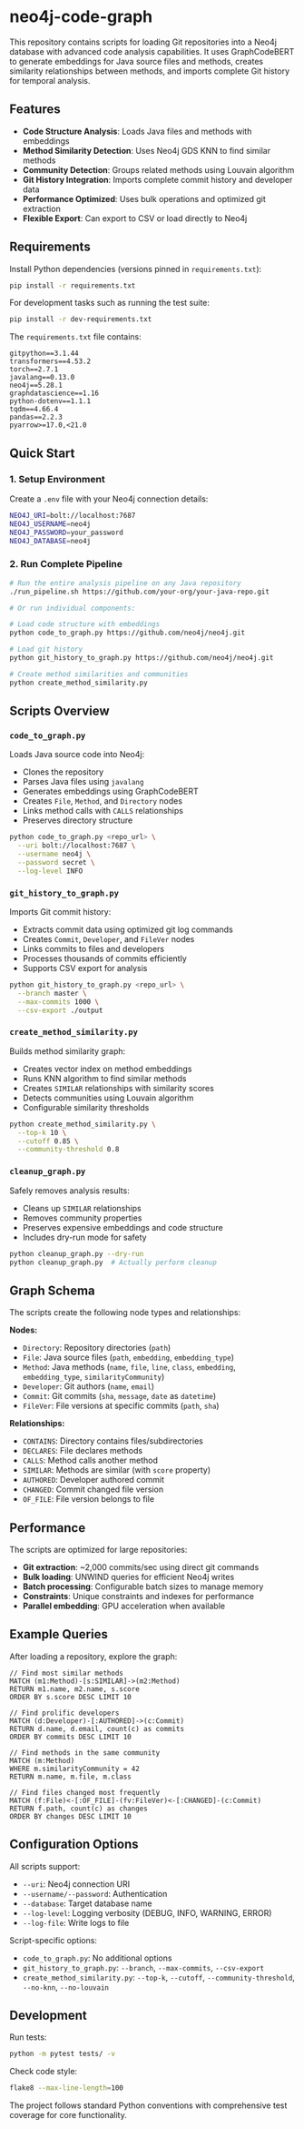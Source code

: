 # neo4j-code-graph

This repository contains scripts for loading Git repositories into a Neo4j database with advanced code analysis capabilities. It uses GraphCodeBERT to generate embeddings for Java source files and methods, creates similarity relationships between methods, and imports complete Git history for temporal analysis.

## Features

- **Code Structure Analysis**: Loads Java files and methods with embeddings
- **Method Similarity Detection**: Uses Neo4j GDS KNN to find similar methods
- **Community Detection**: Groups related methods using Louvain algorithm  
- **Git History Integration**: Imports complete commit history and developer data
- **Performance Optimized**: Uses bulk operations and optimized git extraction
- **Flexible Export**: Can export to CSV or load directly to Neo4j

## Requirements

Install Python dependencies (versions pinned in `requirements.txt`):

```bash
pip install -r requirements.txt
```

For development tasks such as running the test suite:

```bash
pip install -r dev-requirements.txt
```

The `requirements.txt` file contains:

```
gitpython==3.1.44
transformers==4.53.2
torch==2.7.1
javalang==0.13.0
neo4j==5.28.1
graphdatascience==1.16
python-dotenv==1.1.1
tqdm==4.66.4
pandas==2.2.3
pyarrow>=17.0,<21.0
```

## Quick Start

### 1. Setup Environment

Create a `.env` file with your Neo4j connection details:

```bash
NEO4J_URI=bolt://localhost:7687
NEO4J_USERNAME=neo4j
NEO4J_PASSWORD=your_password
NEO4J_DATABASE=neo4j
```

### 2. Run Complete Pipeline

```bash
# Run the entire analysis pipeline on any Java repository
./run_pipeline.sh https://github.com/your-org/your-java-repo.git

# Or run individual components:

# Load code structure with embeddings
python code_to_graph.py https://github.com/neo4j/neo4j.git

# Load git history 
python git_history_to_graph.py https://github.com/neo4j/neo4j.git

# Create method similarities and communities
python create_method_similarity.py
```

## Scripts Overview

### `code_to_graph.py`
Loads Java source code into Neo4j:
- Clones the repository
- Parses Java files using `javalang`  
- Generates embeddings using GraphCodeBERT
- Creates `File`, `Method`, and `Directory` nodes
- Links method calls with `CALLS` relationships
- Preserves directory structure

```bash
python code_to_graph.py <repo_url> \
  --uri bolt://localhost:7687 \
  --username neo4j \
  --password secret \
  --log-level INFO
```

### `git_history_to_graph.py`
Imports Git commit history:
- Extracts commit data using optimized git log commands
- Creates `Commit`, `Developer`, and `FileVer` nodes
- Links commits to files and developers
- Processes thousands of commits efficiently
- Supports CSV export for analysis

```bash
python git_history_to_graph.py <repo_url> \
  --branch master \
  --max-commits 1000 \
  --csv-export ./output
```

### `create_method_similarity.py`
Builds method similarity graph:
- Creates vector index on method embeddings
- Runs KNN algorithm to find similar methods
- Creates `SIMILAR` relationships with similarity scores
- Detects communities using Louvain algorithm
- Configurable similarity thresholds

```bash
python create_method_similarity.py \
  --top-k 10 \
  --cutoff 0.85 \
  --community-threshold 0.8
```

### `cleanup_graph.py`
Safely removes analysis results:
- Cleans up `SIMILAR` relationships  
- Removes community properties
- Preserves expensive embeddings and code structure
- Includes dry-run mode for safety

```bash
python cleanup_graph.py --dry-run
python cleanup_graph.py  # Actually perform cleanup
```

## Graph Schema

The scripts create the following node types and relationships:

**Nodes:**
- `Directory`: Repository directories (`path`)
- `File`: Java source files (`path`, `embedding`, `embedding_type`)
- `Method`: Java methods (`name`, `file`, `line`, `class`, `embedding`, `embedding_type`, `similarityCommunity`)
- `Developer`: Git authors (`name`, `email`)
- `Commit`: Git commits (`sha`, `message`, `date` as `datetime`)
- `FileVer`: File versions at specific commits (`path`, `sha`)

**Relationships:**
- `CONTAINS`: Directory contains files/subdirectories
- `DECLARES`: File declares methods
- `CALLS`: Method calls another method  
- `SIMILAR`: Methods are similar (with `score` property)
- `AUTHORED`: Developer authored commit
- `CHANGED`: Commit changed file version
- `OF_FILE`: File version belongs to file

## Performance

The scripts are optimized for large repositories:
- **Git extraction**: ~2,000 commits/sec using direct git commands
- **Bulk loading**: UNWIND queries for efficient Neo4j writes
- **Batch processing**: Configurable batch sizes to manage memory
- **Constraints**: Unique constraints and indexes for performance
- **Parallel embedding**: GPU acceleration when available

## Example Queries

After loading a repository, explore the graph:

```cypher
// Find most similar methods
MATCH (m1:Method)-[s:SIMILAR]->(m2:Method)
RETURN m1.name, m2.name, s.score
ORDER BY s.score DESC LIMIT 10

// Find prolific developers
MATCH (d:Developer)-[:AUTHORED]->(c:Commit)
RETURN d.name, d.email, count(c) as commits
ORDER BY commits DESC LIMIT 10

// Find methods in the same community
MATCH (m:Method)
WHERE m.similarityCommunity = 42
RETURN m.name, m.file, m.class

// Find files changed most frequently
MATCH (f:File)<-[:OF_FILE]-(fv:FileVer)<-[:CHANGED]-(c:Commit)
RETURN f.path, count(c) as changes
ORDER BY changes DESC LIMIT 10
```

## Configuration Options

All scripts support:
- `--uri`: Neo4j connection URI
- `--username/--password`: Authentication  
- `--database`: Target database name
- `--log-level`: Logging verbosity (DEBUG, INFO, WARNING, ERROR)
- `--log-file`: Write logs to file

Script-specific options:
- `code_to_graph.py`: No additional options
- `git_history_to_graph.py`: `--branch`, `--max-commits`, `--csv-export`
- `create_method_similarity.py`: `--top-k`, `--cutoff`, `--community-threshold`, `--no-knn`, `--no-louvain`

## Development

Run tests:
```bash
python -m pytest tests/ -v
```

Check code style:
```bash
flake8 --max-line-length=100
```

The project follows standard Python conventions with comprehensive test coverage for core functionality.
